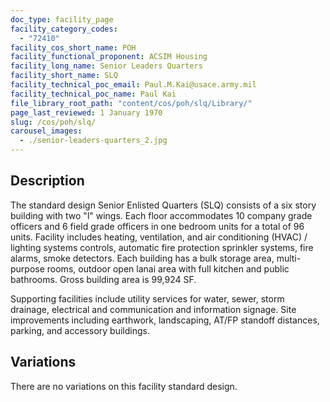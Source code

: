 ```yaml
---
doc_type: facility_page
facility_category_codes:
  - "72410"
facility_cos_short_name: POH
facility_functional_proponent: ACSIM Housing
facility_long_name: Senior Leaders Quarters
facility_short_name: SLQ
facility_technical_poc_email: Paul.M.Kai@usace.army.mil
facility_technical_poc_name: Paul Kai
file_library_root_path: "content/cos/poh/slq/Library/"
page_last_reviewed: 1 January 1970
slug: /cos/poh/slq/
carousel_images:
  - ./senior-leaders-quarters_2.jpg
---
```


## Description

The standard design Senior Enlisted Quarters (SLQ) consists of a six story building with two "l" wings. Each floor accommodates 10 company grade officers and 6 field grade officers in one bedroom units for a total of 96 units. Facility includes heating, ventilation, and air conditioning (HVAC) / lighting systems controls, automatic fire protection sprinkler systems, fire alarms, smoke detectors. Each building has a bulk storage area, multi-purpose rooms, outdoor open lanai area with full kitchen and public bathrooms. Gross building area is 99,924 SF.

Supporting facilities include utility services for water, sewer, storm drainage, electrical and communication and information signage. Site improvements including earthwork, landscaping, AT/FP standoff distances, parking, and accessory buildings.

## Variations

There are no variations on this facility standard design.
